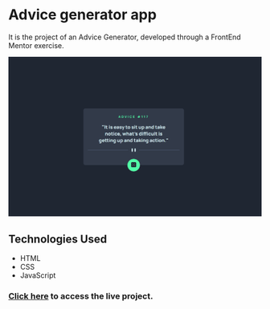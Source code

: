 # Advice generator app
It is the project of an Advice Generator, developed through a FrontEnd Mentor exercise.

<img src="./src/images/advice_generator_app.gif" alt="Advice Generator APP">

## Technologies Used
- HTML
- CSS
- JavaScript

### <a href="https://yuriown.github.io/exercicio-gerador-de-recados/">Click here<a> to access the live project.